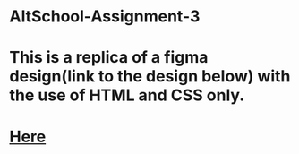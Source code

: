 # AltSchool-Assignment-3
# This is a replica of a figma design(link to the design below) with the use of HTML and CSS only.


# <a href="https://www.figma.com/file/URkPhPHkkWREdiIB21uvfE/Web-Development-Training?node-id=1%3A132&mode=dev">Here</a>

